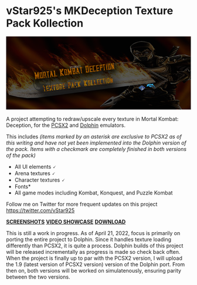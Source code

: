 # vStar925's MKDeception Texture Pack Kollection
![MKDHD Banner.png](https://github.com/vStar925/MKDeception-Texture-Pack-Kollection/blob/main/MKDHD%20Banner.png)

A project attempting to redraw/upscale every texture in Mortal Kombat: Deception, for the [PCSX2](https://pcsx2.net/) and [Dolphin](https://dolphin-emu.org/) emulators.

This includes 
*(items marked by an asterisk are exclusive to PCSX2 as of this writing and have not yet been implemented into the Dolphin version of the pack. Items with a checkmark are completely finished in both versions of the pack)*
- All UI elements 🗸
- Arena textures 🗸
- Character textures 🗸
- Fonts*
- All game modes including Kombat, Konquest, and Puzzle Kombat

Follow me on Twitter for more frequent updates on this project https://twitter.com/vStar925

[**SCREENSHOTS**](https://lensdump.com/a/tX1uA/sub)
[**VIDEO SHOWCASE**](https://youtu.be/ipWWCSYfMdU)
[**DOWNLOAD**](https://github.com/vStar925/MKDeception-Texture-Pack-Kollection/releases)

This is still a work in progress. As of April 21, 2022, focus is primarily on porting the entire project to Dolphin. Since it handles texture loading differently than PCSX2, it is quite a process. Dolphin builds of this project will be released incrementally as progress is made so check back often. When the project is finally up to par with the PCSX2 version, I will upload the 1.9 (latest version of PCSX2 version) version of the Dolphin port. From then on, both versions will be worked on simulatenously, ensuring parity between the two versions.
